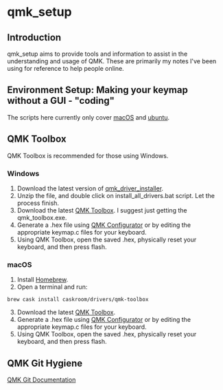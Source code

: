 # qmk_setup

## Introduction
qmk_setup aims to provide tools and information to assist in the understanding and usage of QMK. These are primarily
my notes I've been using for reference to help people online. 

## Environment Setup: Making your keymap without a GUI - "coding"
The scripts here currently only cover [macOS](https://github.com/mechmerlin/qmk_setup/blob/master/qmksetup_macos.sh) and [ubuntu](https://github.com/mechmerlin/qmk_setup/blob/master/qmksetup_ubuntu.sh). 

## QMK Toolbox

QMK Toolbox is recommended for those using Windows. 

### Windows

1. Download the latest version of [qmk_driver_installer](https://github.com/qmk/qmk_driver_installer/releases).
2. Unzip the file, and double click on install_all_drivers.bat script. Let the process finish.
3. Download the latest [QMK Toolbox](https://github.com/qmk/qmk_toolbox/releases). I suggest just getting the qmk_toolbox.exe.
4. Generate a .hex file using [QMK Configurator](https://config.qmk.fm/#/1up60rgb/KEYMAP) or by editing the appropriate keymap.c
files for your keyboard. 
5. Using QMK Toolbox, open the saved .hex, physically reset your keyboard, and then press flash. 

### macOS

1. Install [Homebrew](https://brew.sh/).
2. Open a terminal and run:
```
brew cask install caskroom/drivers/qmk-toolbox
```
3. Download the latest [QMK Toolbox](https://github.com/qmk/qmk_toolbox/releases). 
4. Generate a .hex file using [QMK Configurator](https://config.qmk.fm/#/1up60rgb/KEYMAP) or by editing the appropriate keymap.c
files for your keyboard. 
5. Using QMK Toolbox, open the saved .hex, physically reset your keyboard, and then press flash. 


## QMK Git Hygiene
[QMK Git Documentation](https://github.com/mechmerlin/qmk_setup/blob/master/qmk_git.md)


